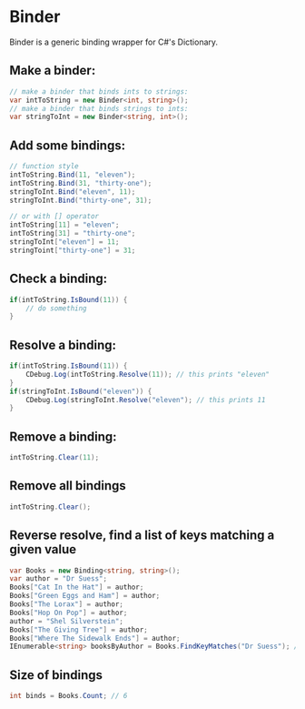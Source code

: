 # Binder

Binder is a generic binding wrapper for C#'s Dictionary.

## Make a binder:

```csharp
// make a binder that binds ints to strings:
var intToString = new Binder<int, string>();
// make a binder that binds strings to ints:
var stringToInt = new Binder<string, int>();
```

## Add some bindings:

```csharp
// function style
intToString.Bind(11, "eleven");
intToString.Bind(31, "thirty-one");
stringToInt.Bind("eleven", 11);
stringToInt.Bind("thirty-one", 31);

// or with [] operator
intToString[11] = "eleven";
intToString[31] = "thirty-one";
stringToInt["eleven"] = 11;
stringToint["thirty-one"] = 31;
```

## Check a binding:

```csharp
if(intToString.IsBound(11)) {
	// do something
}
```

## Resolve a binding:

```csharp
if(intToString.IsBound(11)) {
	CDebug.Log(intToString.Resolve(11)); // this prints "eleven"
}
if(stringToInt.IsBound("eleven")) {
	CDebug.Log(stringToInt.Resolve("eleven"); // this prints 11
}
```

## Remove a binding:

```csharp
intToString.Clear(11);
```

## Remove all bindings

```csharp
intToString.Clear();
```

## Reverse resolve, find a list of keys matching a given value

```csharp
var Books = new Binding<string, string>();
var author = "Dr Suess";
Books["Cat In the Hat"] = author;
Books["Green Eggs and Ham"] = author;
Books["The Lorax"] = author;
Books["Hop On Pop"] = author;
author = "Shel Silverstein";
Books["The Giving Tree"] = author;
Books["Where The Sidewalk Ends"] = author;
IEnumerable<string> booksByAuthor = Books.FindKeyMatches("Dr Suess"); // returns 4 books matching Dr Suess
```

## Size of bindings

```csharp
int binds = Books.Count; // 6
```

